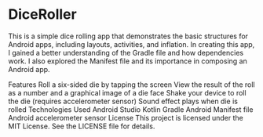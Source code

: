 # DiceRoller
This is a simple dice rolling app that demonstrates the basic structures for Android apps, including layouts, activities, and inflation. In creating this app, I gained a better understanding of the Gradle file and how dependencies work. I also explored the Manifest file and its importance in composing an Android app.

Features
Roll a six-sided die by tapping the screen
View the result of the roll as a number and a graphical image of a die face
Shake your device to roll the die (requires accelerometer sensor)
Sound effect plays when die is rolled
Technologies Used
Android Studio
Kotlin
Gradle
Android Manifest file
Android accelerometer sensor
License
This project is licensed under the MIT License. See the LICENSE file for details.
